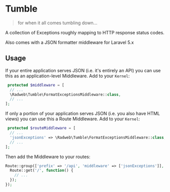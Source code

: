 # Tumble

> for when it all comes tumbling down...

A collection of Exceptions roughly mapping to HTTP response status codes.

Also comes with a JSON formatter middleware for Laravel 5.x

## Usage

If your entire application serves JSON (i.e. it's entirely an API) you can use this as an application-level Middleware. Add to your `Kernel`:

```php
 protected $middleware = [
  // ...
  \Radweb\Tumble\FormatExceptionsMiddleware::class,
  // ...
];
```

If only a portion of your application serves JSON (i.e. you also have HTML views) you can use this a Route Middleware. Add to your `Kernel`:

```php
 protected $routeMiddleware = [
  // ...
  'jsonExceptions' => \Radweb\Tumble\FormatExceptionsMiddleware::class,
  // ...
];
```

Then add the Middleware to your routes:

```php
Route::group(['prefix' => '/api', 'middleware' => ['jsonExceptions']], function() {
  Route::get('/', function() {
    // ...
  });
});
```
